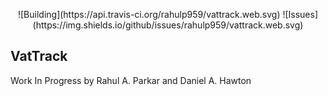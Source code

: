 <p align="center">
![Building](https://api.travis-ci.org/rahulp959/vattrack.web.svg)
![Issues](https://img.shields.io/github/issues/rahulp959/vattrack.web.svg)
</p>

## VatTrack

Work In Progress by Rahul A. Parkar and Daniel A. Hawton

